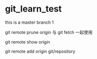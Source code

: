 # git_learn_test

this is a master branch 1

git remote prune origin 与 git fetch 一起使用

git remote show origin

git remote add origin git/repository

